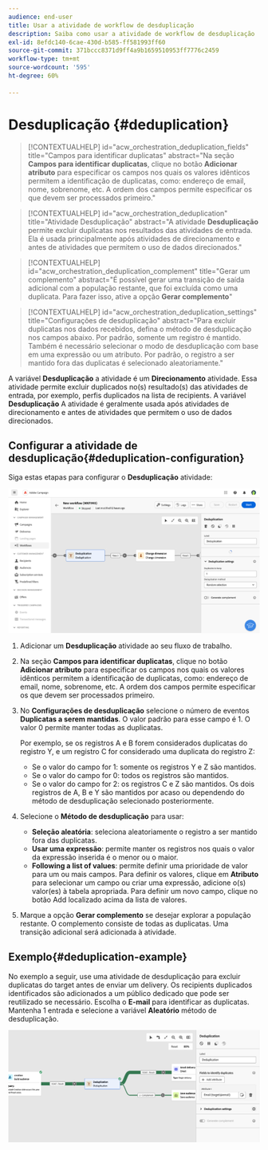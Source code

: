 ```yaml
---
audience: end-user
title: Usar a atividade de workflow de desduplicação
description: Saiba como usar a atividade de workflow de desduplicação
exl-id: 8efdc140-6cae-430d-b585-ff581993ff60
source-git-commit: 371bccc8371d9ff4a9b1659510953ff7776c2459
workflow-type: tm+mt
source-wordcount: '595'
ht-degree: 60%

---
```


# Desduplicação {#deduplication}

>[!CONTEXTUALHELP]
>id="acw_orchestration_deduplication_fields"
>title="Campos para identificar duplicatas"
>abstract="Na seção **Campos para identificar duplicatas**, clique no botão **Adicionar atributo** para especificar os campos nos quais os valores idênticos permitem a identificação de duplicatas, como: endereço de email, nome, sobrenome, etc. A ordem dos campos permite especificar os que devem ser processados primeiro."

>[!CONTEXTUALHELP]
>id="acw_orchestration_deduplication"
>title="Atividade Desduplicação"
>abstract="A atividade **Desduplicação** permite excluir duplicatas nos resultados das atividades de entrada. Ela é usada principalmente após atividades de direcionamento e antes de atividades que permitem o uso de dados direcionados."

>[!CONTEXTUALHELP]
>id="acw_orchestration_deduplication_complement"
>title="Gerar um complemento"
>abstract="É possível gerar uma transição de saída adicional com a população restante, que foi excluída como uma duplicata. Para fazer isso, ative a opção **Gerar complemento**"

>[!CONTEXTUALHELP]
>id="acw_orchestration_deduplication_settings"
>title="Configurações de desduplicação"
>abstract="Para excluir duplicatas nos dados recebidos, defina o método de desduplicação nos campos abaixo. Por padrão, somente um registro é mantido. Também é necessário selecionar o modo de desduplicação com base em uma expressão ou um atributo. Por padrão, o registro a ser mantido fora das duplicatas é selecionado aleatoriamente."

A variável **Desduplicação** a atividade é um **Direcionamento** atividade. Essa atividade permite excluir duplicados no(s) resultado(s) das atividades de entrada, por exemplo, perfis duplicados na lista de recipients. A variável **Desduplicação** A atividade é geralmente usada após atividades de direcionamento e antes de atividades que permitem o uso de dados direcionados.

## Configurar a atividade de desduplicação{#deduplication-configuration}

Siga estas etapas para configurar o **Desduplicação** atividade:

![](../assets/workflow-deduplication.png)

1. Adicionar um **Desduplicação** atividade ao seu fluxo de trabalho.

1. Na seção **Campos para identificar duplicatas**, clique no botão **Adicionar atributo** para especificar os campos nos quais os valores idênticos permitem a identificação de duplicatas, como: endereço de email, nome, sobrenome, etc. A ordem dos campos permite especificar os que devem ser processados primeiro.

1. No **Configurações de desduplicação** selecione o número de eventos **Duplicatas a serem mantidas**. O valor padrão para esse campo é 1. O valor 0 permite manter todas as duplicatas.

   Por exemplo, se os registros A e B forem considerados duplicatas do registro Y, e um registro C for considerado uma duplicata do registro Z:

   * Se o valor do campo for 1: somente os registros Y e Z são mantidos.
   * Se o valor do campo for 0: todos os registros são mantidos.
   * Se o valor do campo for 2: os registros C e Z são mantidos. Os dois registros de A, B e Y são mantidos por acaso ou dependendo do método de desduplicação selecionado posteriormente.

1. Selecione o **Método de desduplicação** para usar:

   * **Seleção aleatória**: seleciona aleatoriamente o registro a ser mantido fora das duplicatas.
   * **Usar uma expressão**: permite manter os registros nos quais o valor da expressão inserida é o menor ou o maior.
   * **Following a list of values**: permite definir uma prioridade de valor para um ou mais campos. Para definir os valores, clique em **Atributo** para selecionar um campo ou criar uma expressão, adicione o(s) valor(es) à tabela apropriada. Para definir um novo campo, clique no botão Add localizado acima da lista de valores.

1. Marque a opção **Gerar complemento** se desejar explorar a população restante. O complemento consiste de todas as duplicatas. Uma transição adicional será adicionada à atividade.

## Exemplo{#deduplication-example}

No exemplo a seguir, use uma atividade de desduplicação para excluir duplicatas do target antes de enviar um delivery. Os recipients duplicados identificados são adicionados a um público dedicado que pode ser reutilizado se necessário. Escolha o **E-mail** para identificar as duplicatas. Mantenha 1 entrada e selecione a variável **Aleatório** método de desduplicação.

![](../assets/workflow-deduplication-example.png)
